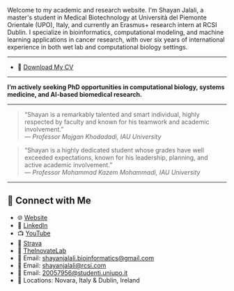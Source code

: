 Welcome to my academic and research website. I'm Shayan Jalali, a master's student in Medical Biotechnology at Università del Piemonte Orientale (UPO), Italy, and currently an Erasmus+ research intern at RCSI Dublin. I specialize in bioinformatics, computational modeling, and machine learning applications in cancer research, with over six years of international experience in both wet lab and computational biology settings.

---

- 📄 [Download My CV](ShayanJL.pdf)

--- 
 

**I’m actively seeking PhD opportunities in computational biology, systems medicine, and AI-based biomedical research.**

---  

> “Shayan is a remarkably talented and smart individual, highly respected by faculty and known for his teamwork and academic involvement.”  
> — *Professor Mojgan Khodadadi, IAU University*

> “Shayan is a highly dedicated student whose grades have well exceeded expectations, known for his leadership, planning, and active academic involvement.”  
> — *Professor Mohammad Kazem Mohammadi, IAU University*

--- 


## 🔗 Connect with Me

- 🌐 [Website](https://shayanjl.github.io)
- 🔗 [LinkedIn](https://www.linkedin.com/in/shayanjl)  
- 📺 [YouTube](https://www.youtube.com/@ShayanJL)
- 🔗 [Strava](https://strava.app.link/JaxhEPBCDTb)
- 🔗 [TheInovateLab](https://www.theinnovationlab.it/)
- 📧 Email: shayanjalali.bioinformatics@gmail.com
- 📧 Email: shayanjalali@rcsi.com
- 📧 Email: 20057956@studenti.uniupo.it
- 📍 Locations: Novara, Italy & Dublin, Ireland  


